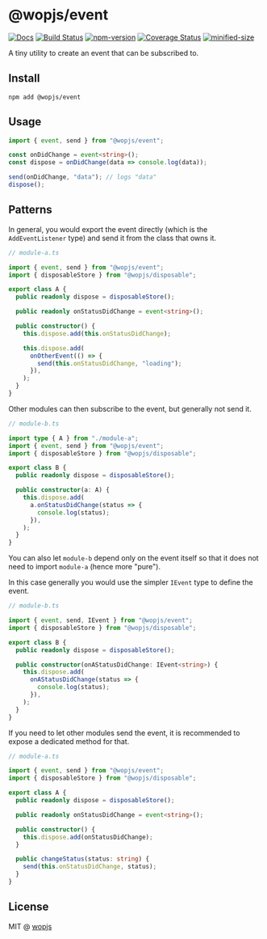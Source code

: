 # @wopjs/event

[![Docs](https://img.shields.io/badge/Docs-read-%23fdf9f5)](https://wopjs.github.io/event)
[![Build Status](https://github.com/wopjs/event/actions/workflows/build.yml/badge.svg)](https://github.com/wopjs/event/actions/workflows/build.yml)
[![npm-version](https://img.shields.io/npm/v/@wopjs/event.svg)](https://www.npmjs.com/package/@wopjs/event)
[![Coverage Status](https://img.shields.io/coverallsCoverage/github/wopjs/event)](https://coveralls.io/github/wopjs/event)
[![minified-size](https://img.shields.io/bundlephobia/minzip/@wopjs/event)](https://bundlephobia.com/package/@wopjs/event)

A tiny utility to create an event that can be subscribed to.

## Install

```
npm add @wopjs/event
```

## Usage

```ts
import { event, send } from "@wopjs/event";

const onDidChange = event<string>();
const dispose = onDidChange(data => console.log(data));

send(onDidChange, "data"); // logs "data"
dispose();
```

## Patterns

In general, you would export the event directly (which is the `AddEventListener` type) and send it from the class that owns it.

```ts
// module-a.ts

import { event, send } from "@wopjs/event";
import { disposableStore } from "@wopjs/disposable";

export class A {
  public readonly dispose = disposableStore();

  public readonly onStatusDidChange = event<string>();

  public constructor() {
    this.dispose.add(this.onStatusDidChange);

    this.dispose.add(
      onOtherEvent(() => {
        send(this.onStatusDidChange, "loading");
      }),
    );
  }
}
```

Other modules can then subscribe to the event, but generally not send it.

```ts
// module-b.ts

import type { A } from "./module-a";
import { event, send } from "@wopjs/event";
import { disposableStore } from "@wopjs/disposable";

export class B {
  public readonly dispose = disposableStore();

  public constructor(a: A) {
    this.dispose.add(
      a.onStatusDidChange(status => {
        console.log(status);
      }),
    );
  }
}
```

You can also let `module-b` depend only on the event itself so that it does not need to import `module-a` (hence more "pure").

In this case generally you would use the simpler `IEvent` type to define the event.

```ts
// module-b.ts

import { event, send, IEvent } from "@wopjs/event";
import { disposableStore } from "@wopjs/disposable";

export class B {
  public readonly dispose = disposableStore();

  public constructor(onAStatusDidChange: IEvent<string>) {
    this.dispose.add(
      onAStatusDidChange(status => {
        console.log(status);
      }),
    );
  }
}
```

If you need to let other modules send the event, it is recommended to expose a dedicated method for that.

```ts
// module-a.ts

import { event, send } from "@wopjs/event";
import { disposableStore } from "@wopjs/disposable";

export class A {
  public readonly dispose = disposableStore();

  public readonly onStatusDidChange = event<string>();

  public constructor() {
    this.dispose.add(onStatusDidChange);
  }

  public changeStatus(status: string) {
    send(this.onStatusDidChange, status);
  }
}
```

## License

MIT @ [wopjs](https://github.com/wopjs)
